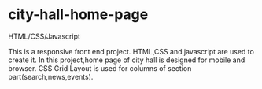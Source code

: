 # city-hall-home-page
HTML/CSS/Javascript

This is a responsive front end project.
HTML,CSS and javascript are used to create it. In this project,home page of city hall is designed for mobile and browser.
CSS Grid Layout is used for columns of section part(search,news,events).
